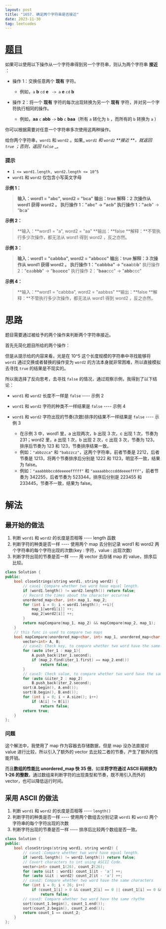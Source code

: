 ```yaml
---
layout: post
title: "1657. 确定两个字符串是否接近"
date: 2023-11-30
tag: leetcodes
---
```


# [题目](https://leetcode.cn/problems/determine-if-two-strings-are-close/)

如果可以使用以下操作从一个字符串得到另一个字符串，则认为两个字符串 **接近** ：

- 操作 1：交换任意两个 **现有** 字符。

  - 例如，`a` **b** `cd` **e** ` -> a` **e** `cd` **b**
- 操作 2：将一个 **现有** 字符的每次出现转换为另一个 **现有** 字符，并对另一个字符执行相同的操作。

  - 例如，**aa** `c` **abb** `->` **bb** `c` **baa**（所有 `a` 转化为 `b` ，而所有的 `b` 转换为 `a` ）

你可以根据需要对任意一个字符串多次使用这两种操作。

给你两个字符串，`word1` 和 `word2` 。如果_ _`word1`_ _和_ _`word2`_ _**接近 **，就返回 `true` ；否则，返回_ _`false`_ _。

### **提示**

- `1 <= word1.length, word2.length <= 10^5`
- `word1` 和 `word2` 仅包含小写英文字母

**示例 1：**

> **输入：**word1 = "abc", word2 = "bca"
> **输出：**true
> **解释：**2 次操作从 word1 获得 word2 。
> 执行操作 1："a**bc**" -> "a**cb**"
> 执行操作 1："**a**c**b**" -> "**b**c**a**"

**示例 2：**

> **输入：**word1 = "a", word2 = "aa"
> **输出：**false
> **解释：**不管执行多少次操作，都无法从 word1 得到 word2 ，反之亦然。

**示例 3：**

> **输入：**word1 = "cabbba", word2 = "abbccc"
> **输出：**true
> **解释：**3 次操作从 word1 获得 word2 。
> 执行操作 1："ca**b**bb**a**" -> "ca**a**bb**b**"
> 执行操作 2："**c**aa**bbb**" -> "**b**aa**ccc**"
> 执行操作 2："**baa**ccc" -> "**abb**ccc"

**示例 4：**

> **输入：**word1 = "cabbba", word2 = "aabbss"
> **输出：**false
> **解释：**不管执行多少次操作，都无法从 word1 得到 word2 ，反之亦然。

# 思路

题目需要通过被给予的两个操作来判断两个字符串接近。

首先先简化题目所给的两个操作：

但是从提示给的内容来看，光是在 10^5 这个长度规模的字符串中寻找能够将 `word1` 通过交换或者替换的操作变为 `word2` 的方法本身就非常困难，所以直接模拟去寻找 `true` 的结果是不现实的。

所以我选择了反向思考，去寻找 `false` 的情况，通过观察示例，我得到了以下结论：

- `word1` 和 `word2` 长度不一样是 `false` ---- 示例 2
- `word1` 和 `word2` 字符的种类不一样结果是 `false` ---- 示例 4
- `word1` 和 `word2` 字符出现的节奏(次数)排序的结果不一样结果是 `false` ---- 示例 3

  - 在示例 3 中，word1 里，a 出现两次，b 出现 3 次，c 出现 1 次，节奏为 231；word2 里，a 出现 1 次，b 出现 2 次，c 出现 3 次，节奏为 123，排序后节奏为 123 和 123，节奏排序结果一致。
  - 例如：`"abbzzca"` 和 `"babzzcz"`，这两个字符串，前者节奏是 2212，后者节奏是 1213，将两个节奏排序后分别是 1222 和 1123，明显不一致，结果为 false。
  - 例如：`"aaabbbbccddeeeeefffff"` 和 `"aaaaabbcccdddeeeeffff"`，前者节奏为 342255，后者节奏为 523344，排序后分别是 223455 和 233445，节奏不一致，结果为 false。

# 解法

## 最开始的做法

1. 判断 `word1` 和 `word2` 的长度是否相等 ---- length 函数
2. 判断字符的种类是否一样 ---- 使用两个 map 去分别记录 word1 和 word2 两个字符串的每个字符出现的次数(key : 字符，value : 出现次数)
3. 判断字符出现的节奏是否一样 ---- 用 vector 去存储 map 的 value，排序后比较。

```cpp
class Solution {
public:
    bool closeStrings(string word1, string word2) {
        // case1：Compare whether two word have equal length.
        if (word1.length() != word2.length()) return false;
        // Record the times about the character occurred
        unordered_map<char, int> map_1, map_2;
        for (int i = 0; i < word1.length(); ++i){
            map_1[word1[i]] ++;
            map_2[word2[i]] ++;
        }
        return mapCompare(map_1, map_2) && mapCompare(map_2, map_1);
    }
    // this func is used to compare two maps
    bool mapCompare(unordered_map<char, int> map_1, unordered_map<char, int>map_2){
        vector<int> A, B;
        // case2: Check key, to compare whether two word have the same characters
        for (auto iter_1 : map_1){
            A.push_back(iter_1.second);
            if (map_2.find(iter_1.first) == map_2.end()) 
                return false;
        }
        // case3: Check value, to compare whether two word have the same rhythm
        for (auto &&iter_2 : map_2)
            B.push_back(iter_2.second);
        sort(A.begin(), A.end());
        sort(B.begin(), B.end());
        for (int i = 0; i < A.size(); i++)
            if (A[i] != B[i]) 
                return false;
        return true;
    }
};
```

### 问题

这个解法中，我使用了 map 作为容器去存储数据，但是 map 没办法直接对 value 进行比较，所以引入了额外的 vector 去比较二者的节奏，产生了额外的性能开销。

而且**数组的性能比 unordered_map 快 35 倍**，如果**将字符通过 ASCII 码转换为 1-26 的整数**，通过数组来判断字符的出现类型和节奏，既不用引入而外的 vector，也可以降低运行时间。

## 采用 ASCII 的做法

1. 判断 `word1` 和 `word2` 的长度是否相等 ---- `length()`
2. 判断字符的种类是否一样 ---- 使用两个数组去分别记录 `word1` 和 `word2` 两个字符串的每个字符出现的次数
3. 判断字符出现的节奏是否一样 ---- 排序后比较两个数组是否一致。

```cpp
class Solution {
public:
    bool closeStrings(string word1, string word2) {
        // case1：Compare whether two word have equal length.
        if (word1.length() != word2.length()) return false;
        // Covert characters to int using ASCII Code.
        vector<int> count_1(26), count_2(26);
        for (auto &&it : word1) count_1[it - 'a'] ++;
        for (auto &&it : word2) count_2[it - 'a'] ++;
        // case2: Compare whether two word have the same characters
        for (int i = 0; i < 26; i++)
            if (count_1[i] > 0 && count_2[i] == 0 || count_1[i] == 0 && count_2[i] > 0)
                return false;
        // case3: Compare whether two word have the same rhythm
        sort(count_1.begin(), count_1.end());
        sort(count_2.begin(), count_2.end());
        return count_1 == count_2;
    }
};
```
